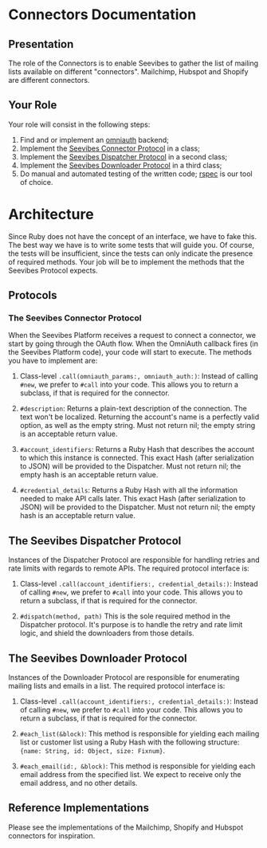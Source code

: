 # Connectors Documentation

## Presentation

The role of the Connectors is to enable Seevibes to gather the list of mailing lists available on different "connectors". Mailchimp, Hubspot and Shopify are different connectors.

## Your Role

Your role will consist in the following steps:

1. Find and or implement an [omniauth](https://github.com/intridea/omniauth/wiki) backend;
2. Implement the [Seevibes Connector Protocol](#the-seevibes-connector-protocol) in a class;
3. Implement the [Seevibes Dispatcher Protocol](#the-seevibes-dispatcher-protocol) in a second class;
4. Implement the [Seevibes Downloader Protocol](#the-seevibes-downloader-protocol) in a third class;
5. Do manual and automated testing of the written code; [rspec](http://rspec.info/) is our tool of choice.


# Architecture

Since Ruby does not have the concept of an interface, we have to fake this. The best way we have is to write some tests
that will guide you. Of course, the tests will be insufficient, since the tests can only indicate the presence of required
methods. Your job will be to implement the methods that the Seevibes Protocol expects.


## Protocols


### The Seevibes Connector Protocol

When the Seevibes Platform receives a request to connect a connector, we start by going through the OAuth flow. When the
OmniAuth callback fires (in the Seevibes Platform code), your code will start to execute. The methods you have to implement
are:

1. Class-level `.call(omniauth_params:, omniauth_auth:)`:
    Instead of calling `#new`, we prefer to `#call` into your code.
    This allows you to return a subclass, if that is required for the connector.

2. `#description`:
    Returns a plain-text description of the connection. The text won't be localized.
    Returning the account's name is a perfectly valid option, as well as the empty string.
    Must not return nil; the empty string is an acceptable return value.

3. `#account_identifiers`:
    Returns a Ruby Hash that describes the account to which this instance is connected.
    This exact Hash (after serialization to JSON) will be provided to the Dispatcher.
    Must not return nil; the empty hash is an acceptable return value.

4. `#credential_details`:
    Returns a Ruby Hash with all the information needed to make API calls later.
    This exact Hash (after serialization to JSON) will be provided to the Dispatcher.
    Must not return nil; the empty hash is an acceptable return value.


## The Seevibes Dispatcher Protocol

Instances of the Dispatcher Protocol are responsible for handling retries and rate limits with regards to remote
APIs. The required protocol interface is:

1. Class-level `.call(account_identifiers:, credential_details:)`:
    Instead of calling `#new`, we prefer to `#call` into your code.
    This allows you to return a subclass, if that is required for the connector.

2. `#dispatch(method, path)`
    This is the sole required method in the Dispatcher protocol. It's purpose is to handle the retry and rate limit
    logic, and shield the downloaders from those details.


## The Seevibes Downloader Protocol

Instances of the Downloader Protocol are responsible for enumerating mailing lists and emails in a list. The required
protocol interface is:

1. Class-level `.call(account_identifiers:, credential_details:)`:
    Instead of calling `#new`, we prefer to `#call` into your code.
    This allows you to return a subclass, if that is required for the connector.

2. `#each_list(&block)`:
    This method is responsible for yielding each mailing list or customer list using a Ruby Hash with the following
    structure: `{name: String, id: Object, size: Fixnum}`.

3. `#each_email(id:, &block)`:
    This method is responsible for yielding each email address from the specified list. We expect to receive only
    the email address, and no other details.


## Reference Implementations

Please see the implementations of the Mailchimp, Shopify and Hubspot connectors for inspiration.
